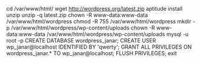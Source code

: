 cd /var/www/html/
wget http://wordpress.org/latest.zip
aptitude install unzip
unzip -q latest.zip
chown -R www-data:www-data /var/www/html/wordpress
chmod -R 755 /var/www/html/wordpress
mkdir -p /var/www/html/wordpress/wp-content/uploads
chown -R www-data:www-data /var/www/html/wordpress/wp-content/uploads
mysql -u root -p
CREATE DATABASE wordpress_janar;
CREATE USER wp_janar@localhost IDENTIFIED BY 'qwerty';
GRANT ALL PRIVILEGES ON wordpress_janar.* TO wp_janar@localhost;
FLUSH PRIVILEGES;
exit
